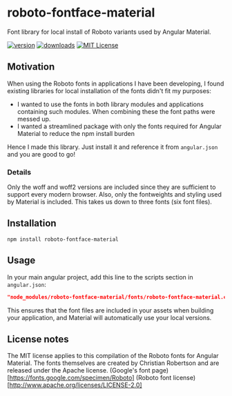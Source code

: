 # roboto-fontface-material
Font library for local install of Roboto variants used by Angular Material.

[![version](https://img.shields.io/npm/v/roboto-fontface-material.svg)](https://www.npmjs.com/package/roboto-fontface-material)
[![downloads](https://img.shields.io/npm/dt/roboto-fontface-material.svg)](https://www.npmjs.com/package/roboto-fontface-material)
[![MIT License](https://img.shields.io/github/license/bjowes/roboto-fontface-material.svg)](https://github.com/bjowes/roboto-fontface-material/blob/master/LICENSE)


## Motivation

When using the Roboto fonts in applications I have been developing, I found existing libraries for local installation of the fonts didn't fit my purposes:
* I wanted to use the fonts in both library modules and applications containing such modules. When combining these the font paths were messed up.
* I wanted a streamlined package with only the fonts required for Angular Material to reduce the npm install burden

Hence I made this library. Just install it and reference it from `angular.json` and you are good to go!

### Details

Only the woff and woff2 versions are included since they are sufficient to support every modern browser.
Also, only the fontweights and styling used by Material is included. This takes us down to three fonts (six font files).

## Installation

```
npm install roboto-fontface-material
```

## Usage
In your main angular project, add this line to the scripts section in `angular.json`:
```json
"node_modules/roboto-fontface-material/fonts/roboto-fontface-material.css"
```
This ensures that the font files are included in your assets when building your application, and
Material will automatically use your local versions.

## License notes
The MIT license applies to this compilation of the Roboto fonts for Angular Material.
The fonts themselves are created by Christian Robertson and are released under the Apache license.
(Google's font page)[https://fonts.google.com/specimen/Roboto]
(Roboto font license)[http://www.apache.org/licenses/LICENSE-2.0]
